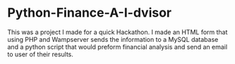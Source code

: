 # Python-Finance-A-I-dvisor
This was a project I made for a quick Hackathon. I made an HTML form that using PHP and Wampserver sends the information to a MySQL database and a python script that would preform financial analysis and send an email to user of their results.

